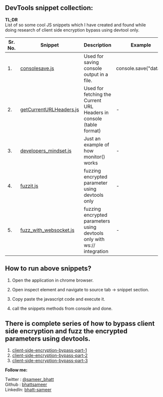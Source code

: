 ## DevTools snippet collection:

**TL;DR**  
List of so some cool JS snippets which I have created and found while doing research of client side encryption bypass using devtool only.

| Sr. No. | Snippet | Description | Example |
|---------|---------|-------------|---------|
|1.| [consolesave.js](https://github.com/bhattsameer/devtool-snippets-forhacks/blob/main/Snippets/consolesave.js) | Used for saving console output in a file. | console.save("data");|
|2.| [getCurrentURLHeaders.js](https://github.com/bhattsameer/devtool-snippets-forhacks/blob/main/Snippets/getCurrentURLHeaders.js) | Used for fetching the Current URL Headers in console (table format) | - |
|3.| [developers_mindset.js](https://github.com/bhattsameer/devtool-snippets-forhacks/blob/main/Snippets/developers_mindset.js) | Just an example of how monitor() works | - |
|4.| [fuzzit.js](https://github.com/bhattsameer/devtool-snippets-forhacks/blob/main/Snippets/fuzzit.js) | fuzzing encrypted parameter using devtools only | - |
|5.| [fuzz_with_websocket.js](https://github.com/bhattsameer/devtool-snippets-forhacks/blob/main/Snippets/fuzz_with_websocket.js) | fuzzing encrypted parameters using devtools only with ws:// integration | - |

## How to run above snippets?

1. Open the application in chrome browser.

2. Open inspect element and navigate to source tab -> snippet section.

3. Copy paste the javascript code and execute it.

4. call the snippets methods from console and done.

## There is complete series of how to bypass client side encryption and fuzz the encrypted parameters using devtools.

1. [client-side-encryption-bypass-part-1](https://bhattsameer.github.io/2021/01/01/client-side-encryption-bypass-part-1.html)  
2. [client-side-encryption-bypass-part-2](https://bhattsameer.github.io/2021/02/14/client-side-encryption-bypass-part-2.html)  
3. [client-side-encryption-bypass-part-3](https://bhattsameer.github.io/2021/02/21/client-side-encryption-bypass-part-3.html)  

**Follow me:**

Twitter : [@sameer_bhatt](https://twitter.com/sameer_bhatt)  
Github  : [bhattsameer](https://github.com/bhattsameer)  
LinkedIn: [bhatt-sameer](https://linkedin.com/in/bhatt-sameer)
